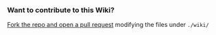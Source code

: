### Want to contribute to this Wiki?

[Fork the repo and open a pull request](https://github.com/vmware/vrealize-developer-tools) modifying the files under `./wiki/`
